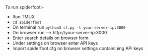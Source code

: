 To run spiderfoot:-
* Run TMUX
* ```cd spiderfoot```
* On terminal run ```python3 sf.py -l your-server-ip:3000```
* On browser run --> http://your-server-ip:3000
* Enter search details on browser form
* Under settings on browser enter API keys
* Import spiderfoot.cfg on browser settings containining API keys
